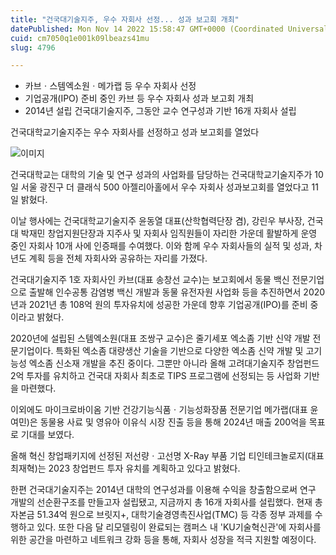 ```yaml
---
title: "건국대기술지주, 우수 자회사 선정... 성과 보고회 개최"
datePublished: Mon Nov 14 2022 15:58:47 GMT+0000 (Coordinated Universal Time)
cuid: cm7050q1e001k09lbeazs41mu
slug: 4796

---
```



- 카브ㆍ스템엑소원ㆍ메가랩 등 우수 자회사 선정
- 기업공개(IPO) 준비 중인 카브 등 우수 자회사 성과 보고회 개최
- 2014년 설립 건국대기술지주, 그동안 교수 연구성과 기반 16개 자회사 설립

건국대학교기술지주는 우수 자회사를 선정하고 성과 보고회를 열었다

![이미지](https://cdn.hashnode.com/res/hashnode/image/upload/v1739257517012/303e1a0e-a09e-46d3-8e88-4105abe642c6.jpeg)

건국대학교는 대학의 기술 및 연구 성과의 사업화를 담당하는 건국대학교기술지주가 10일 서울 광진구 더 클래식 500 아젤리아홀에서 우수 자회사 성과보고회를 열었다고 11일 밝혔다.

이날 행사에는 건국대학교기술지주 윤동열 대표(산학협력단장 겸), 강린우 부사장, 건국대 박재민 창업지원단장과 지주사 및 자회사 임직원들이 자리한 가운데 활발하게 운영 중인 자회사 10개 사에 인증패를 수여했다. 이와 함께 우수 자회사들의 실적 및 성과, 차년도 계획 등을 전체 자회사와 공유하는 자리를 가졌다.

건국대기술지주 1호 자회사인 카브(대표 송창선 교수)는 보고회에서 동물 백신 전문기업으로 출발해 인수공통 감염병 백신 개발과 동물 유전자원 사업화 등을 추진하면서 2020년과 2021년 총 108억 원의 투자유치에 성공한 가운데 향후 기업공개(IPO)를 준비 중이라고 밝혔다.

2020년에 설립된 스템엑소원(대표 조쌍구 교수)은 줄기세포 엑소좀 기반 신약 개발 전문기업이다. 특화된 엑소좀 대량생산 기술을 기반으로 다양한 엑소좀 신약 개발 및 고기능성 엑소좀 신소재 개발을 추진 중이다. 그뿐만 아니라 올해 고려대기술지주 창업펀드 2억 투자를 유치하고 건국대 자회사 최초로 TIPS 프로그램에 선정되는 등 사업화 기반을 마련했다.

이외에도 마이크로바이옴 기반 건강기능식품ㆍ기능성화장품 전문기업 메가랩(대표 윤여민)은 동물용 사료 및 영유아 이유식 시장 진출 등을 통해 2024년 매출 200억을 목표로 기대를 보였다.

올해 혁신 창업패키지에 선정된 저선량ㆍ고선명 X-Ray 부품 기업 티인테크놀로지(대표 최재혁)는 2023 창업펀드 투자 유치를 계획하고 있다고 밝혔다.

한편 건국대기술지주는 2014년 대학의 연구성과를 이용해 수익을 창출함으로써 연구 개발의 선순환구조를 만들고자 설립됐고, 지금까지 총 16개 자회사를 설립했다. 현재 총 자본금 51.34억 원으로 브릿지+, 대학기술경영촉진사업(TMC) 등 각종 정부 과제를 수행하고 있다. 또한 다음 달 리모델링이 완료되는 캠퍼스 내 'KU기술혁신관'에 자회사를 위한 공간을 마련하고 네트워크 강화 등을 통해, 자회사 성장을 적극 지원할 예정이다.